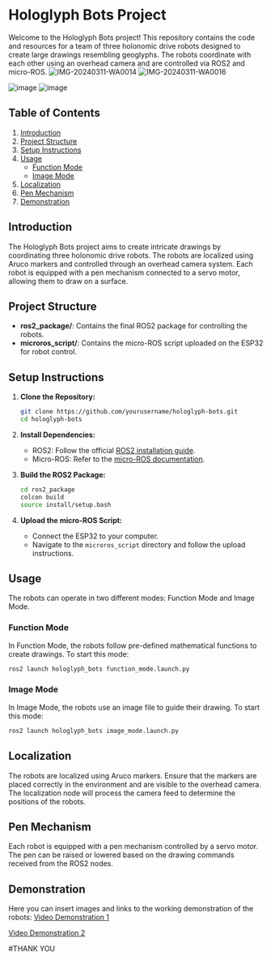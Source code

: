 # Hologlyph Bots Project

Welcome to the Hologlyph Bots project! This repository contains the code and resources for a team of three holonomic drive robots designed to create large drawings resembling geoglyphs. The robots coordinate with each other using an overhead camera and are controlled via ROS2 and micro-ROS.
![IMG-20240311-WA0014](https://github.com/AKSHARDASH/Hologlyph-Bots/assets/134735494/3ad60f60-9bc0-40c7-b1d2-5fadb639e8d0)
![IMG-20240311-WA0016](https://github.com/AKSHARDASH/Hologlyph-Bots/assets/134735494/0e0322c6-b0f7-4172-85dc-1ba296305be4)

![image](https://github.com/AKSHARDASH/Hologlyph-Bots/assets/134735494/f16bab98-53c4-4d3a-bc44-b458c90e8522)
![image](https://github.com/AKSHARDASH/Hologlyph-Bots/assets/134735494/211f872a-febb-43d8-89fd-15b9aed8ff21)

## Table of Contents
1. [Introduction](#introduction)
2. [Project Structure](#project-structure)
3. [Setup Instructions](#setup-instructions)
4. [Usage](#usage)
    - [Function Mode](#function-mode)
    - [Image Mode](#image-mode)
5. [Localization](#localization)
6. [Pen Mechanism](#pen-mechanism)
7. [Demonstration](#demonstration)


## Introduction
The Hologlyph Bots project aims to create intricate drawings by coordinating three holonomic drive robots. The robots are localized using Aruco markers and controlled through an overhead camera system. Each robot is equipped with a pen mechanism connected to a servo motor, allowing them to draw on a surface.

## Project Structure
- **ros2_package/**: Contains the final ROS2 package for controlling the robots.
- **microros_script/**: Contains the micro-ROS script uploaded on the ESP32 for robot control.

## Setup Instructions
1. **Clone the Repository:**
    ```bash
    git clone https://github.com/yourusername/hologlyph-bots.git
    cd hologlyph-bots
    ```

2. **Install Dependencies:**
    - ROS2: Follow the official [ROS2 installation guide](https://docs.ros.org/en/foxy/Installation.html).
    - Micro-ROS: Refer to the [micro-ROS documentation](https://micro.ros.org/docs/tutorials/).

3. **Build the ROS2 Package:**
    ```bash
    cd ros2_package
    colcon build
    source install/setup.bash
    ```

4. **Upload the micro-ROS Script:**
    - Connect the ESP32 to your computer.
    - Navigate to the `microros_script` directory and follow the upload instructions.

## Usage
The robots can operate in two different modes: Function Mode and Image Mode.

### Function Mode
In Function Mode, the robots follow pre-defined mathematical functions to create drawings. To start this mode:
```bash
ros2 launch hologlyph_bots function_mode.launch.py
```

### Image Mode
In Image Mode, the robots use an image file to guide their drawing. To start this mode:
```bash
ros2 launch hologlyph_bots image_mode.launch.py
```

## Localization
The robots are localized using Aruco markers. Ensure that the markers are placed correctly in the environment and are visible to the overhead camera. The localization node will process the camera feed to determine the positions of the robots.

## Pen Mechanism
Each robot is equipped with a pen mechanism controlled by a servo motor. The pen can be raised or lowered based on the drawing commands received from the ROS2 nodes.

## Demonstration
Here you can insert images and links to the working demonstration of the robots:
[Video Demonstration 1](https://www.youtube.com/watch?v=NF9OK72-EHQ)


[Video Demonstration 2](https://youtu.be/E1_FC1jOoHo)


#THANK YOU
